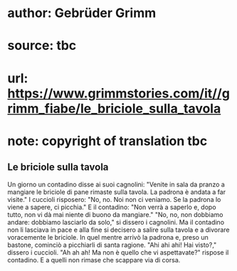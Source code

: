 # author: Gebrüder Grimm
# source: tbc
# url: https://www.grimmstories.com/it//grimm_fiabe/le_briciole_sulla_tavola
# note: copyright of translation tbc

## Le briciole sulla tavola 

Un giorno un contadino disse ai suoi cagnolini: "Venite in sala da
pranzo a mangiare le briciole di pane rimaste sulla tavola. La padrona è
andata a far visite."
I cuccioli risposero: "No, no. Noi non ci veniamo. Se la padrona lo
viene a sapere, ci picchia."
E il contadino: "Non verrà a saperlo e, dopo tutto, non vi dà mai
niente di buono da mangiare."
"No, no, non dobbiamo andare: dobbiamo lasciarlo da solo," si dissero
i cagnolini.
Ma il contadino non li lasciava in pace e alla fine si decisero a salire
sulla tavola e a divorare voracemente le briciole.
In quel mentre arrivò la padrona e, preso un bastone, cominciò a
picchiarli di santa ragione.
"Ahi ahi ahi! Hai visto?," dissero i cuccioli.
"Ah ah ah! Ma non è quello che vi aspettavate?" rispose il contadino.
E a quelli non rimase che scappare via di corsa.
